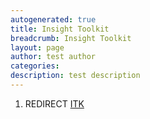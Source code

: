 ```yaml
---
autogenerated: true
title: Insight Toolkit
breadcrumb: Insight Toolkit
layout: page
author: test author
categories: 
description: test description
---
```


1.  REDIRECT [ITK](ITK "wikilink")
